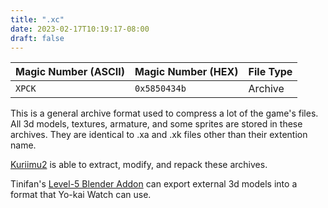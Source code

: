 ```yaml
---
title: ".xc"
date: 2023-02-17T10:19:17-08:00
draft: false
---
```


| Magic Number (ASCII) | Magic Number (HEX) | File Type |
|----------------------|--------------------|-----------|
| `XPCK`               | `0x5850434b`       | Archive   |

This is a general archive format used to compress a lot of the game's files. All 3d models, textures, armature, and some sprites are stored in these archives. They are identical to .xa and .xk files other than their extention name.

[Kuriimu2](https://github.com/FanTranslatorsInternational/Kuriimu2) is able to extract, modify, and repack these archives.

Tinifan's [Level-5 Blender Addon](https://github.com/Tiniifan/Level-5-blender-addon) can export external 3d models into a format that Yo-kai Watch can use.
